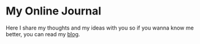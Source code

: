# My Online Journal
Here I share my thoughts and my ideas with you so if you wanna know me better, you can read my [blog](https://nima-ra.ir/blog).
